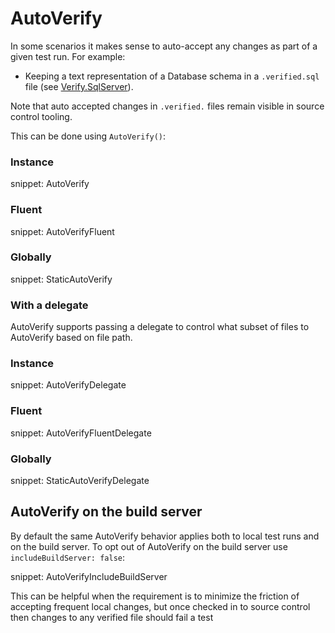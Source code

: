 # AutoVerify

In some scenarios it makes sense to auto-accept any changes as part of a given test run. For example:

 * Keeping a text representation of a Database schema in a `.verified.sql` file (see [Verify.SqlServer](https://github.com/VerifyTests/Verify.SqlServer)).

Note that auto accepted changes in `.verified.` files remain visible in source control tooling.

This can be done using `AutoVerify()`:


### Instance

snippet: AutoVerify


### Fluent

snippet: AutoVerifyFluent


### Globally

snippet: StaticAutoVerify


### With a delegate

AutoVerify supports passing a delegate to control what subset of files to AutoVerify based on file path.


### Instance

snippet: AutoVerifyDelegate


### Fluent

snippet: AutoVerifyFluentDelegate


### Globally

snippet: StaticAutoVerifyDelegate


## AutoVerify on the build server

By default the same AutoVerify behavior applies both to local test runs and on the build server. To opt out of AutoVerify on the build server use `includeBuildServer: false`:

snippet: AutoVerifyIncludeBuildServer

This can be helpful when the requirement is to minimize the friction of accepting frequent local changes, but once checked in to source control then changes to any verified file should fail a test